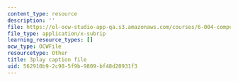 ```yaml
---
content_type: resource
description: ''
file: https://ol-ocw-studio-app-qa.s3.amazonaws.com/courses/6-004-computation-structures-spring-2017/562910b92c985f9b9809bf48d20931f3_B7F6vh_plHw.vtt
file_type: application/x-subrip
learning_resource_types: []
ocw_type: OCWFile
resourcetype: Other
title: 3play caption file
uid: 562910b9-2c98-5f9b-9809-bf48d20931f3
---
```

